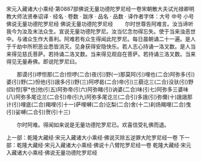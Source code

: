 宋元入藏诸大小乘经·第0887部佛说无量功德陀罗尼经一卷宋朝散大夫试光禄卿明教大师法贤奉诏译
· 经名 · 卷数 · 跋序
· 品名 · 品数 · 译作者字体：大号 中号 小号
佛说无量功德陀罗尼经
佛说无量功德陀罗尼经
　　尔时世尊告阿难言。汝当谛听我今为汝及末法众生。宣说无量功德陀罗尼。汝当忆念勿得忘失。使于当来浊恶世中。与诸众生作大善利。阿难若有众生得闻此陀罗尼。每日晨朝诵二十一遍。是人于千劫中所积恶业悉皆消灭。见身获得安隐快乐。若人志心持诵一洛叉数。是人当来得见慈氏菩萨。若持诵二洛叉数。当来得见观自在菩萨。若持诵三洛叉数。当来得见无量寿佛。即说陀罗尼曰。

　　那谟(引)啰怛那(二合)怛啰(二合)夜(引)野(一)那莫阿(引)哩也(二合)阿弥多(引)婆(引)野(二)怛他(引)誐多(引)野(三)阿啰曷(二合)帝(引)三藐讫三(二合)没驮(引)野(四)怛[寧*也]他(引五)阿弥帝(引六)阿弥睹(引)讷婆(二合)味(引七)阿弥多三婆味(八)阿弥多尾讫兰(二合引)帝(引九)阿弥多尾讫兰(二合引)多誐(引)弥儞(十)誐誐那计(引)哩底(二合)羯哩(引十一)萨哩嚩(二合)讫梨(二合)舍(十二)刹炀羯哩(二合)曳(引)娑嚩(二合引)贺(引十三)

　　尔时阿难。得闻如来说是无量功德陀罗尼已。欢喜信受礼佛而退。

上一部：乾隆大藏经·宋元入藏诸大小乘经·佛说灭除五逆罪大陀罗尼经一卷
下一部：乾隆大藏经·宋元入藏诸大小乘经·佛说十八臂陀罗尼经一卷
乾隆大藏经·宋元入藏诸大小乘经·佛说无量功德陀罗尼经